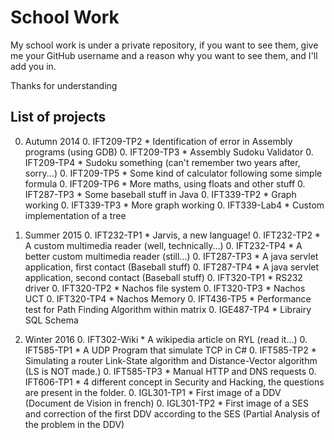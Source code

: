 # School Work

My school work is under a private repository, if you want to see them, give me your GitHub username and a reason why you want to see them, and I'll add you in.

Thanks for understanding


## List of projects
0. Autumn 2014
	0. IFT209-TP2
		* Identification of error in Assembly programs (using GDB)
	0. IFT209-TP3
		* Assembly Sudoku Validator
	0. IFT209-TP4
		* Sudoku something (can't remember two years after, sorry...)
	0. IFT209-TP5
		* Some kind of calculator following some simple formula
	0. IFT209-TP6
		* More maths, using floats and other stuff
	0. IFT287-TP3
		* Some baseball stuff in Java
	0. IFT339-TP2
		* Graph working
	0. IFT339-TP3
		* More graph working
	0. IFT339-Lab4
		* Custom implementation of a tree
		
0. Summer 2015
	0. IFT232-TP1
		* Jarvis, a new language!
	0. IFT232-TP2
		* A custom multimedia reader (well, technically...)
	0. IFT232-TP4
		* A better custom multimedia reader (still...)
	0. IFT287-TP3
		* A java servlet application, first contact (Baseball stuff)
	0. IFT287-TP4
		* A java servlet application, second contact (Baseball stuff)
	0. IFT320-TP1
		* RS232 driver
	0. IFT320-TP2
		* Nachos file system
	0. IFT320-TP3
		* Nachos UCT
	0. IFT320-TP4
		* Nachos Memory
	0. IFT436-TP5
		* Performance test for Path Finding Algorithm within matrix
	0. IGE487-TP4
		* Librairy SQL Schema
		
0. Winter 2016
	0. IFT302-Wiki
		* A wikipedia article on RYL (read it...)
	0. IFT585-TP1
		* A UDP Program that simulate TCP in C#
	0. IFT585-TP2
		* Simulating a router Link-State algorithm and Distance-Vector algorithm (LS is NOT made.)
	0. IFT585-TP3
		* Manual HTTP and DNS requests
	0. IFT606-TP1
		* 4 different concept in Security and Hacking, the questions are present in the folder.
	0. IGL301-TP1
		* First image of a DDV (Document de Vision in french)
	0. IGL301-TP2
		* First image of a SES and correction of the first DDV according to the SES (Partial Analysis of the problem in the DDV)
